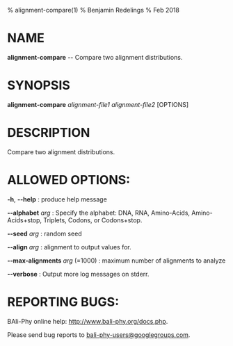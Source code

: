 % alignment-compare(1)
% Benjamin Redelings
% Feb 2018

# NAME

**alignment-compare** -- Compare two alignment distributions.

# SYNOPSIS

**alignment-compare** _alignment-file1_ _alignment-file2_ [OPTIONS]

# DESCRIPTION

Compare two alignment distributions.

# ALLOWED OPTIONS:
**-h**, **--help**
: produce help message

**--alphabet** _arg_
: Specify the alphabet: DNA, RNA, Amino-Acids, Amino-Acids+stop, Triplets, Codons, or Codons+stop.

**--seed** _arg_
: random seed

**--align** _arg_
: alignment to output values for.

**--max-alignments** _arg_ (=1000)
: maximum number of alignments to analyze

**--verbose**
: Output more log messages on stderr.


# REPORTING BUGS:
 BAli-Phy online help: <http://www.bali-phy.org/docs.php>.

Please send bug reports to <bali-phy-users@googlegroups.com>.

